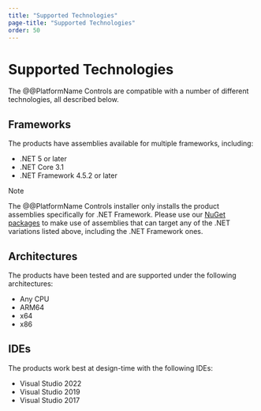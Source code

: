```yaml
---
title: "Supported Technologies"
page-title: "Supported Technologies"
order: 50
---
```

# Supported Technologies

The @@PlatformName Controls are compatible with a number of different technologies, all described below.

## Frameworks

The products have assemblies available for multiple frameworks, including:

- .NET 5 or later
- .NET Core 3.1
- .NET Framework 4.5.2 or later

> [!NOTE]
> The @@PlatformName Controls installer only installs the product assemblies specifically for .NET Framework.  Please use our [NuGet packages](nuget.md) to make use of assemblies that can target any of the .NET variations listed above, including the .NET Framework ones.

## Architectures

The products have been tested and are supported under the following architectures:

- Any CPU
- ARM64
- x64
- x86

## IDEs

The products work best at design-time with the following IDEs:

- Visual Studio 2022
- Visual Studio 2019
- Visual Studio 2017
